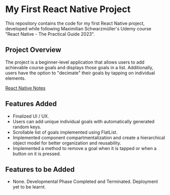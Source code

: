 # My First React Native Project

This repository contains the code for my first React Native project, developed while following Maximilian Schwarzmüller's Udemy course "React Native - The Practical Guide 2023".

## Project Overview

The project is a beginner-level application that allows users to add achievable course goals and displays those goals in a list. Additionally, users have the option to "decimate" their goals by tapping on individual elements.

[React Native Notes](https://docs.google.com/document/d/1p9dRtNOGyUxUqTI-jR6i9hnyP8DycZTYJoyO5Y8orEc/edit?usp=sharing)


## Features Added

- Finalized UI / UX.
- Users can add unique individual goals with automatically generated random keys.
- Scrollable list of goals implemented using FlatList.
- Implemented component compartmentalization and create a hierarchical object model for better organization and reusability.
- Implemented a method to remove a goal when it is tapped or when a button on it is pressed.

## Features to be Added

- None. Developmental Phase Completed and Terminated. Deployment yet to be learnt.